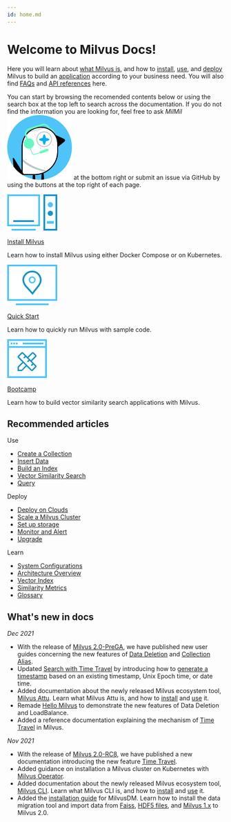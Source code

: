 ```yaml
---
id: home.md
---
```


# Welcome to Milvus Docs!


Here you will learn about [what Milvus is](overview.md), and how to [install](install_standalone-docker.md), [use](manage_connection.md), and [deploy](aws.md) Milvus to build an [application](image_similarity_search.md) according to your business need. You will also find [FAQs](performance_faq.md) and [API references](https://milvus.io/api-reference/pymilvus/v2.0.0rc8/api/collection.html) here.


You can start by browsing the recomended contents below or using the search box at the top left to search across the documentation. If you do not find the information you are looking for, feel free to ask _MilMil_![MilMil](../../../assets/icon_bird.svg) at the bottom right or submit an issue via GitHub by using the buttons at the top right of each page.

<div class="card-wrapper">

<div class="start_card_container">
  <a href="install_standalone-docker.md">
    <img  src="../../../assets/standalone.svg" alt="icon" />
    <p class="link-btn">Install Milvus <i class="fas fa-chevron-right"></i></p>
  </a>
  <p>Learn how to install Milvus using either Docker Compose or on Kubernetes.</p>
</div>

<div class="start_card_container">
  <a href="example_code.md">
    <img  src="../../../assets/start.svg" alt="icon" />
    <p class="link-btn">Quick Start <i class="fas fa-chevron-right"></i></p>
  </a>
  <p>Learn how to quickly run Milvus with sample code.</p>
</div>

<div class="start_card_container">
  <a href="/bootcamp">
    <img  src="../../../assets/bootcamps.svg" alt="icon" />
    <p class="link-btn">Bootcamp <i class="fas fa-chevron-right"></i></p>
  </a>
  <p>
  Learn how to build vector similarity search applications with Milvus.
  </p>
</div>

</div>

## Recommended articles

<div class="doc-home-recommend-section">

<div class="recomment-item">
  <p>Use</p>

- [Create a Collection](create_collection.md)
- [Insert Data](insert_data.md)
- [Build an Index](build_index.md)
- [Vector Similarity Search](search.md)
- [Query](query.md)
</div>

<div class="recomment-item">
  <p>Deploy</p>

- [Deploy on Clouds](aws.md)
- [Scale a Milvus Cluster](scaleout.md)
- [Set up storage](deploy_s3.md)
- [Monitor and Alert](monitor_overview.md)
- [Upgrade](upgrade.md)
</div>

<div class="recomment-item">
  <p>Learn</p>

- [System Configurations](configuration_standalone-basic.md)
- [Architecture Overview](architecture_overview.md)
- [Vector Index](index_selection.md)
- [Similarity Metrics](metric.md)
- [Glossary](glossary.md)
</div>

</div>

<div class="doc-home-what-is-new">

## What's new in docs


_Dec 2021_

- With the release of [Milvus 2.0-PreGA](release_notes.md), we have published new user guides concerning the new features of [Data Deletion](delete_data.md) and [Collection Alias](collection_alias.md).
- Updated [Search with Time Travel](timetravel.md) by introducing how to [generate a timestamp](timetravel.md#Generate-a-timestamp-for-search) based on an existing timestamp, Unix Epoch time, or date time.
- Added documentation about the newly released Milvus ecosystem tool, [Milvus Attu](attu.md). Learn what Milvus Attu is, and how to [install](attu_install-docker.md) and [use](attu_overview.md) it.
- Remade [Hello Milvus](example_code.md) to demonstrate the new features of Data Deletion and LoadBalance.
- Added a reference documentation explaining the mechanism of [Time Travel](timetravel_ref.md) in Milvus.


_Nov 2021_
  
- With the release of [Milvus 2.0-RC8](release_notes.md), we have published a new documentation introducing the new feature [Time Travel](timetravel.md).
- Added guidance on installation a Milvus cluster on Kubernetes with [Milvus Operator](install_cluster-milvusoperator.md).
- Added documentation about the newly released Milvus ecosystem tool, [Milvus CLI](cli_overview.md).  Learn what Milvus CLI is, and how to [install](install_cli.md) and [use](cli_commands.md) it.
- Added the [installation guide](milvusdm_install.md) for MilvusDM. Learn how to install the data migration tool and import data from [Faiss](f2m.md), [HDF5 files](h2m.md), and [Milvus 1.x](m2m.md) to Milvus 2.0.


</div>
